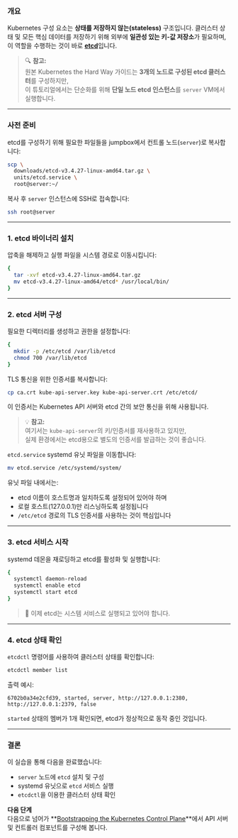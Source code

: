 ### 개요

Kubernetes 구성 요소는 **상태를 저장하지 않는(stateless)** 구조입니다. 클러스터 상태 및 모든 핵심 데이터를 저장하기 위해 외부에 **일관성 있는 키-값 저장소**가 필요하며, 이 역할을 수행하는 것이 바로 [**etcd**](https://github.com/etcd-io/etcd)입니다.

> 🔍 **참고:**  
> 원본 Kubernetes the Hard Way 가이드는 **3개의 노드로 구성된 etcd 클러스터**를 구성하지만,  
> 이 튜토리얼에서는 단순화를 위해 **단일 노드 etcd 인스턴스**를 `server` VM에서 실행합니다.

---

### 사전 준비

etcd를 구성하기 위해 필요한 파일들을 jumpbox에서 컨트롤 노드(`server`)로 복사합니다:

```bash
scp \
  downloads/etcd-v3.4.27-linux-amd64.tar.gz \
  units/etcd.service \
  root@server:~/
```

복사 후 `server` 인스턴스에 SSH로 접속합니다:

```bash
ssh root@server
```

---

### 1. etcd 바이너리 설치

압축을 해제하고 실행 파일을 시스템 경로로 이동시킵니다:

```bash
{
  tar -xvf etcd-v3.4.27-linux-amd64.tar.gz
  mv etcd-v3.4.27-linux-amd64/etcd* /usr/local/bin/
}
```

---

### 2. etcd 서버 구성

필요한 디렉터리를 생성하고 권한을 설정합니다:

```bash
{
  mkdir -p /etc/etcd /var/lib/etcd
  chmod 700 /var/lib/etcd
}
```

TLS 통신을 위한 인증서를 복사합니다:

```bash
cp ca.crt kube-api-server.key kube-api-server.crt /etc/etcd/
```

이 인증서는 Kubernetes API 서버와 etcd 간의 보안 통신을 위해 사용됩니다.

> 💡 **참고:**  
> 여기서는 `kube-api-server`의 키/인증서를 재사용하고 있지만,  
> 실제 환경에서는 etcd용으로 별도의 인증서를 발급하는 것이 좋습니다.

`etcd.service` systemd 유닛 파일을 이동합니다:

```bash
mv etcd.service /etc/systemd/system/
```

유닛 파일 내에서는:
- etcd 이름이 호스트명과 일치하도록 설정되어 있어야 하며
- 로컬 호스트(127.0.0.1)만 리스닝하도록 설정됩니다
- `/etc/etcd` 경로의 TLS 인증서를 사용하는 것이 핵심입니다

---

### 3. etcd 서비스 시작

systemd 데몬을 재로딩하고 etcd를 활성화 및 실행합니다:

```bash
{
  systemctl daemon-reload
  systemctl enable etcd
  systemctl start etcd
}
```

> 🚀 이제 etcd는 시스템 서비스로 실행되고 있어야 합니다.

---

### 4. etcd 상태 확인

`etcdctl` 명령어를 사용하여 클러스터 상태를 확인합니다:

```bash
etcdctl member list
```

출력 예시:
```text
6702b0a34e2cfd39, started, server, http://127.0.0.1:2380, http://127.0.0.1:2379, false
```

`started` 상태의 멤버가 1개 확인되면, etcd가 정상적으로 동작 중인 것입니다.

---

### 결론

이 실습을 통해 다음을 완료했습니다:

- `server` 노드에 `etcd` 설치 및 구성
- systemd 유닛으로 `etcd` 서비스 실행
- `etcdctl`을 이용한 클러스터 상태 확인

**다음 단계**  
다음으로 넘어가 **[Bootstrapping the Kubernetes Control Plane](08-bootstrapping-kubernetes-controllers.md)**에서 API 서버 및 컨트롤러 컴포넌트를 구성해 봅니다.